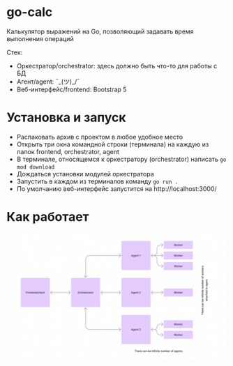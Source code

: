 # go-calc
Калькулятор выражений на Go, позволяющий задавать время выполнения операций

Стек:
* Оркестратор/orchestrator: здесь должно быть что-то для работы с БД
* Агент/agent: ¯\_(ツ)_/¯
* Веб-интерфейс/frontend: Bootstrap 5

# Установка и запуск
* Распаковать архив с проектом в любое удобное место
* Открыть три окна командной строки (терминала) на каждую из папок frontend, orchestrator, agent
* В терминале, относящемся к оркестратору (orchestrator) написать `go mod download`
* Дождаться установки модулей оркестратора
* Запустить в каждом из терминалов команду `go run .`
* По умолчанию веб-интерфейс запустится на http://localhost:3000/

# Как работает
![Схема работы](https://raw.githubusercontent.com/PerovXP/go-calc/main/repo/scheme.png "Схема")
